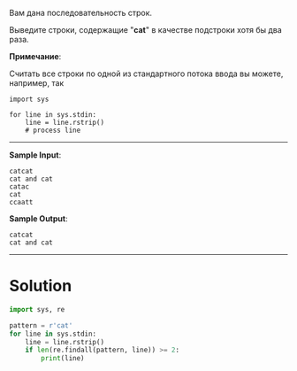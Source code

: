 Вам дана последовательность строк.

Выведите строки, содержащие "**cat**" в качестве подстроки хотя бы два раза.

**Примечание**:

Считать все строки по одной из стандартного потока ввода вы можете, например, так

```
import sys

for line in sys.stdin:
    line = line.rstrip()
    # process line
```

---

**Sample Input**:

```
catcat
cat and cat
catac
cat
ccaatt
```

**Sample Output**:

```
catcat
cat and cat
```

---

# Solution

```python
import sys, re

pattern = r'cat'
for line in sys.stdin:
    line = line.rstrip()
    if len(re.findall(pattern, line)) >= 2:
        print(line)
```
